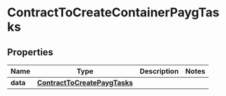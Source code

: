 

# ContractToCreateContainerPaygTasks


## Properties

| Name | Type | Description | Notes |
|------------ | ------------- | ------------- | -------------|
|**data** | [**ContractToCreatePaygTasks**](ContractToCreatePaygTasks.md) |  |  |



